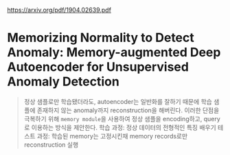 https://arxiv.org/pdf/1904.02639.pdf

Memorizing Normality to Detect Anomaly: Memory-augmented Deep Autoencoder for Unsupervised Anomaly Detection
===
  
> 정상 샘플로만 학습됐더라도, autoencoder는 일반화를 잘하기 때문에 학습 샘플에 존재하지 않는 anomaly까지 reconstruction을 해버린다.
> 이러한 단점을 극복하기 위해 `memory module`을 사용하여 정상 샘플을 encoding하고, query로 이용하는 방식을 제안한다.
> 학습 과정: 정상 데이터의 전형적인 특징 배우기
> 테스트 과정: 학습된 memory는 고정시킨채 memory records로만 reconstruction 실행
